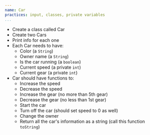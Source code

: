 ```yaml
---
name: Car
practices: input, classes, private variables
...
```


- Create a class called Car
- Create two Cars
- Print info for each one
- Each Car needs to have:
    - Color (a `String`)
    - Owner name (a `String`)
    - Is the car running (a `boolean`)
    - Current speed (a private `int`)
    - Current gear (a private `int`)
- Car should have functions to:
    - Increase the speed
    - Decrease the speed
    - Increase the gear (no more than 5th gear)
    - Decrease the gear (no less than 1st gear)
    - Start the car
    - Turn off the car (should set speed to 0 as well)
    - Change the owner
    - Return all the car's information as a string (call this function `toString`)
